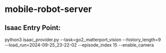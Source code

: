 # mobile-robot-server

## Isaac Entry Point:
python3 isaac_provider.py --task=go2_matterport_vision --history_length=9 --load_run=2024-09-25_23-22-02 --episode_index 15 --enable_camera